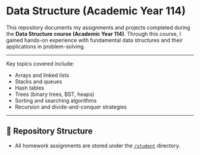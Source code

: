 # Data Structure (Academic Year 114)

This repository documents my assignments and projects completed during the **Data Structure course (Academic Year 114)**. Through this course, I gained hands-on experience with fundamental data structures and their applications in problem-solving. 

---

Key topics covered include:
- Arrays and linked lists  
- Stacks and queues  
- Hash tables  
- Trees (binary trees, BST, heaps)  
- Sorting and searching algorithms  
- Recursion and divide-and-conquer strategies  

---

## 📂 Repository Structure
- All homework assignments are stored under the [`/student`](./student) directory.  


